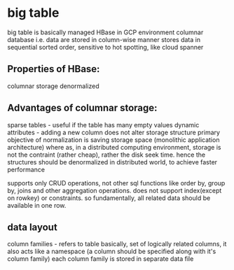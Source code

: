 # big table
big table is basically managed HBase in GCP environment
columnar database i.e. data are stored in column-wise manner
stores data in sequential sorted order, sensitive to hot spotting, like cloud spanner

## Properties of HBase:
columnar storage
denormalized

## Advantages of columnar storage:
sparse tables - useful if the table has many empty values
dynamic attributes - adding a new column does not alter storage structure
primary objective of normalization is saving storage space (monolithic application architecture)
where as, in a distributed computing environment, storage is not the contraint (rather cheap), rather the disk seek time. hence the structures should be denormalized in distributed world, to achieve faster performance

supports only CRUD operations, not other sql functions like order by, group by, joins and other aggregation operations. 
does not support index(except on rowkey) or constraints. so fundamentally, all related data should be available in one row.

## data layout
column families - refers to table basically, set of logically related columns, it also acts like a namespace (a column should be specified along with it's column family)
each column family is stored in separate data file


